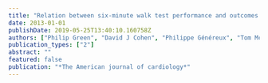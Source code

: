 ```yaml
---
title: "Relation between six-minute walk test performance and outcomes after transcatheter aortic valve implantation (from the PARTNER trial)"
date: 2013-01-01
publishDate: 2019-05-25T13:40:10.160758Z
authors: ["Philip Green", "David J Cohen", "Philippe Généreux", "Tom McAndrew", "Suzanne V Arnold", "Maria Alu", "Nirat Beohar", "Charanjit S Rihal", "Michael J Mack", "Samir Kapadia", " others"]
publication_types: ["2"]
abstract: ""
featured: false
publication: "*The American journal of cardiology*"
---
```


